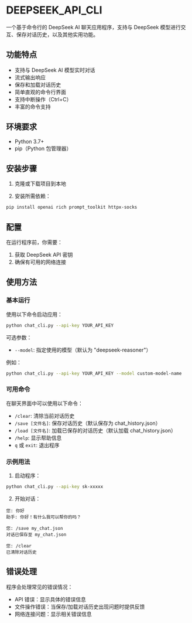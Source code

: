 # DEEPSEEK_API_CLI
一个基于命令行的 DeepSeek AI 聊天应用程序，支持与 DeepSeek 模型进行交互、保存对话历史，以及其他实用功能。

## 功能特点

- 支持与 DeepSeek AI 模型实时对话
- 流式输出响应
- 保存和加载对话历史
- 简单直观的命令行界面
- 支持中断操作（Ctrl+C）
- 丰富的命令支持

## 环境要求

- Python 3.7+
- pip（Python 包管理器）

## 安装步骤

1. 克隆或下载项目到本地

2. 安装所需依赖：
```bash
pip install openai rich prompt_toolkit httpx-socks
```

## 配置

在运行程序前，你需要：

1. 获取 DeepSeek API 密钥
2. 确保有可用的网络连接

## 使用方法

### 基本运行

使用以下命令启动应用：

```bash
python chat_cli.py --api-key YOUR_API_KEY
```

可选参数：
- `--model`: 指定使用的模型（默认为 "deepseek-reasoner"）

例如：
```bash
python chat_cli.py --api-key YOUR_API_KEY --model custom-model-name
```

### 可用命令

在聊天界面中可以使用以下命令：

- `/clear`: 清除当前对话历史
- `/save [文件名]`: 保存对话历史（默认保存为 chat_history.json）
- `/load [文件名]`: 加载已保存的对话历史（默认加载 chat_history.json）
- `/help`: 显示帮助信息
- `q` 或 `exit`: 退出程序

### 示例用法

1. 启动程序：
```bash
python chat_cli.py --api-key sk-xxxxx
```

2. 开始对话：
```
您: 你好
助手: 你好！有什么我可以帮你的吗？

您: /save my_chat.json
对话已保存至 my_chat.json

您: /clear
已清除对话历史
```

## 错误处理

程序会处理常见的错误情况：

- API 错误：显示具体的错误信息
- 文件操作错误：当保存/加载对话历史出现问题时提供反馈
- 网络连接问题：显示相关错误信息

